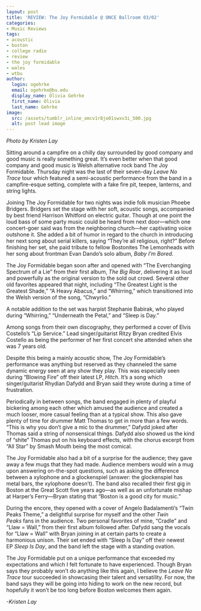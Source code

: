 ```yaml
---
layout: post
title: 'REVIEW: The Joy Formidable @ ONCE Ballroom 03/02'
categories:
- Music Reviews
tags:
- acoustic
- boston
- college radio
- review
- the joy formidable
- wales
- wtbu
author:
  login: ogehrke
  email: ogehrke@bu.edu
  display_name: Olivia Gehrke
  first_name: Olivia
  last_name: Gehrke
image:
  src: /assets/tumblr_inline_omcv1r8jo01swxv3i_500.jpg
  alt: post lead image
---
```


_Photo by Kristen Lay_

Sitting around a campfire on a chilly day surrounded by good company and good music is really something great. It’s even better when that good company and good music is Welsh alternative rock band The Joy Formidable. Thursday night was the last of their seven-day _Leave No Trace_ tour which featured a semi-acoustic performance from the band in a campfire-esque setting, complete with a fake fire pit, teepee, lanterns, and string lights.

Joining The Joy Formidable for two nights was indie folk musician Phoebe Bridgers. Bridgers set the stage with her soft, acoustic songs, accompanied by best friend Harrison Whitford on electric guitar. Though at one point the loud bass of some party music could be heard from next door—which one concert-goer said was from the neighboring church—her captivating voice outshone it. She added a bit of humor in regard to the church in introducing her next song about serial killers, saying “They’re all religious, right?” Before finishing her set, she paid tribute to fellow Bostonites The Lemonheads with her song about frontman Evan Dando’s solo album, _Baby I’m Bored_.

The Joy Formidable began soon after and opened with “The Everchanging Spectrum of a Lie” from their first album, _The Big Roar_, delivering it as loud and powerfully as the original version to the sold out crowd. Several other old favorites appeared that night, including “The Greatest Light is the Greatest Shade,” “A Heavy Abacus,” and “Whirring,” which transitioned into the Welsh version of the song, “Chwyrlio.”

A notable addition to the set was harpist Stephanie Babirak, who played during “Whirring,” “Underneath the Petal,” and “Sleep is Day.”

Among songs from their own discography, they performed a cover of Elvis Costello’s “Lip Service.” Lead singer/guitarist Ritzy Bryan credited Elvis Costello as being the performer of her first concert she attended when she was 7 years old.

Despite this being a mainly acoustic show, The Joy Formidable’s performance was anything but reserved as they channeled the same dynamic energy seen at any show they play. This was especially seen during “Blowing Fire” off their latest LP, _Hitch_. It’s a song which singer/guitarist Rhydian Dafydd and Bryan said they wrote during a time of frustration.

Periodically in between songs, the band engaged in plenty of playful bickering among each other which amused the audience and created a much looser, more casual feeling than at a typical show. This also gave plenty of time for drummer Matt Thomas to get in more than a few words. “This is why you don’t give a mic to the drummer,” Dafydd joked after Thomas said a string of nonsensical things. Dafydd also showed us the kind of “shite” Thomas put on his keyboard effects, with the chorus excerpt from “All Star” by Smash Mouth being the most comical.

The Joy Formidable also had a bit of a surprise for the audience; they gave away a few mugs that they had made. Audience members would win a mug upon answering on-the-spot questions, such as asking the difference between a xylophone and a glockenspiel (answer: the glockenspiel has metal bars, the xylophone doesn’t). The band also recalled their first gig in Boston at the Great Scott five years ago—as well as an unfortunate mishap at Harper’s Ferry—Bryan stating that “Boston is a good city for music.”

During the encore, they opened with a cover of Angelo Badalamenti’s “Twin Peaks Theme,” a delightful surprise for myself and the other _Twin Peaks_ fans in the audience. Two personal favorites of mine, “Cradle” and “Llaw = Wall,” from their first album followed after. Dafydd sang the vocals for “Llaw = Wall” with Bryan joining in at certain parts to create a harmonious unison. Their set ended with “Sleep Is Day” off their newest EP _Sleep Is Day_, and the band left the stage with a standing ovation.

The Joy Formidable put on a unique performance that exceeded my expectations and which I felt fortunate to have experienced. Though Bryan says they probably won’t do anything like this again, I believe the _Leave No Trace_ tour succeeded in showcasing their talent and versatility. For now, the band says they will be going into hiding to work on the new record, but hopefully it won’t be too long before Boston welcomes them again.

_\-Kristen Lay_